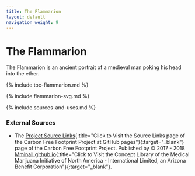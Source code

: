 ```yaml
---
title: The Flammarion
layout: default
navigation_weight: 9
---
```

# The Flammarion

The Flammarion is an ancient portrait of a medieval man poking his head into the ether.

{% include toc-flammarion.md %}

{% include flammarion-svg.md %}

{% include sources-and-uses.md %}

### External Sources

- The [Project Source Links](https://mminail.github.io/CFFP/Source-Carbon-Free-Links.htm){:title="Click to Visit the Source Links page of the Carbon Free Footprint Project at GitHub pages"}{:target="_blank"} page of the Carbon Free Footprint Project. Published by © 2017 - 2018 [Mminail.github.io](https://mminail.github.io/){:title="Click to Visit the Concept Library of the Medical Marijuana Initiative of North America - International Limited, an Arizona Benefit Corporation"}{:target="_blank"}.
